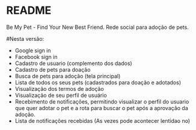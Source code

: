 # README #

Be My Pet - Find Your New Best Friend.
Rede social para adoção de pets.

#Nesta versão:

- Google sign in
- Facebook sign in
- Cadastro de usuario (complemento dos dados)
- Cadastro de pets para doação 
- Busca de pets para adoção (tela principal)
- Lista de todos os seus pets (cadastrados para doação e adotados)
- Visualização dos termos de adoção
- Visualização de seu perfil de usuário
- Recebimento de notificações, permitindo visualizar o perfil do usuario que quer adotar o pet e a rota para buscar o pet após a aprovação da adoção.
- Lista de notificações recebidas (As vezes pode acontecer lentidao no)
